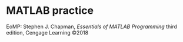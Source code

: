 # MATLAB practice

EoMP: Stephen J. Chapman, _Essentials of MATLAB Programming_ third edition, Cengage Learning ©2018
